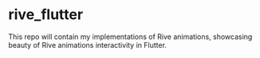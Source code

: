 # rive_flutter

This repo will contain my implementations of Rive animations, showcasing beauty of Rive animations interactivity in Flutter.

